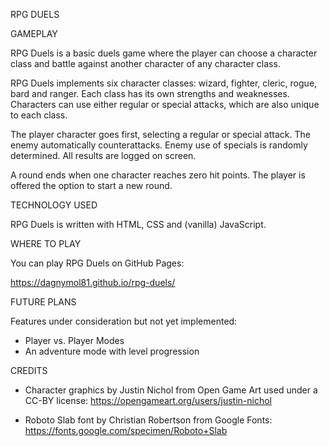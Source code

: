 RPG DUELS

GAMEPLAY

RPG Duels is a basic duels game where the player can choose a character class and battle against another character of any character class.

RPG Duels implements six character classes: wizard, fighter, cleric, rogue, bard and ranger. Each class has its own strengths and weaknesses. Characters can use either regular or special attacks, which are also unique to each class.

The player character goes first, selecting a regular or special attack. The enemy automatically counterattacks. Enemy use of specials is randomly determined. All results are logged on screen.

A round ends when one character reaches zero hit points. The player is offered the option to start a new round.

TECHNOLOGY USED

RPG Duels is written with HTML, CSS and (vanilla) JavaScript.

WHERE TO PLAY

You can play RPG Duels on GitHub Pages:

https://dagnymol81.github.io/rpg-duels/

FUTURE PLANS

Features under consideration but not yet implemented:

 - Player vs. Player Modes
 - An adventure mode with level progression

CREDITS

  - Character graphics by Justin Nichol from Open Game Art used under a CC-BY license: 
  https://opengameart.org/users/justin-nichol

  - Roboto Slab font by Christian Robertson from Google Fonts:
  https://fonts.google.com/specimen/Roboto+Slab